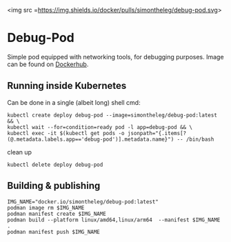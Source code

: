 <img src =<https://img.shields.io/docker/pulls/simontheleg/debug-pod.svg>>

# Debug-Pod

Simple pod equipped with networking tools, for debugging purposes. Image can be found on [Dockerhub](https://hub.docker.com/r/simontheleg/debug-pod/).

## Running inside Kubernetes

Can be done in a single (albeit long) shell cmd:

```shell
kubectl create deploy debug-pod --image=simontheleg/debug-pod:latest && \
kubectl wait --for=condition=ready pod -l app=debug-pod && \
kubectl exec -it $(kubectl get pods -o jsonpath="{.items[?(@.metadata.labels.app=='debug-pod')].metadata.name}") -- /bin/bash
```

clean up

```shell
kubectl delete deploy debug-pod
```

## Building & publishing

```shell
IMG_NAME="docker.io/simontheleg/debug-pod:latest"
podman image rm $IMG_NAME
podman manifest create $IMG_NAME
podman build --platform linux/amd64,linux/arm64  --manifest $IMG_NAME .
podman manifest push $IMG_NAME
```
